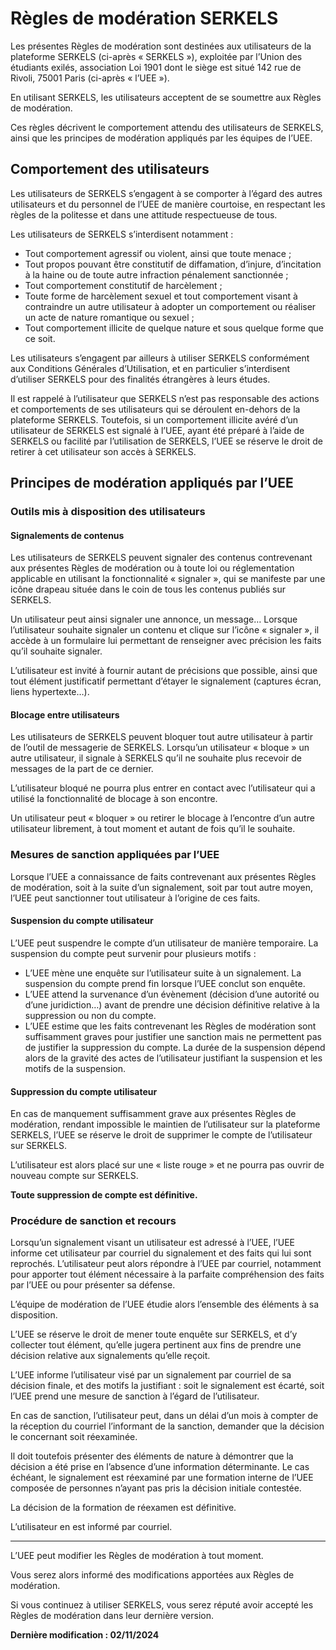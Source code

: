 # Règles de modération SERKELS

Les présentes Règles de modération sont destinées aux utilisateurs de la plateforme SERKELS (ci-après « SERKELS »), exploitée par l’Union des étudiants exilés, association Loi 1901 dont le siège est situé 142 rue de Rivoli, 75001 Paris (ci-après « l’UEE »).

En utilisant SERKELS, les utilisateurs acceptent de se soumettre aux Règles de modération.

Ces règles décrivent le comportement attendu des utilisateurs de SERKELS, ainsi que les principes de modération appliqués par les équipes de l’UEE.

## Comportement des utilisateurs

Les utilisateurs de SERKELS s’engagent à se comporter à l’égard des autres utilisateurs et du personnel de l’UEE de manière courtoise, en respectant les règles de la politesse et dans une attitude respectueuse de tous.

Les utilisateurs de SERKELS s’interdisent notamment :

- Tout comportement agressif ou violent, ainsi que toute menace ;
- Tout propos pouvant être constitutif de diffamation, d’injure, d’incitation à la haine ou de toute autre infraction pénalement sanctionnée ;
- Tout comportement constitutif de harcèlement ;
- Toute forme de harcèlement sexuel et tout comportement visant à contraindre un autre utilisateur à adopter un comportement ou réaliser un acte de nature romantique ou sexuel ;
- Tout comportement illicite de quelque nature et sous quelque forme que ce soit.

Les utilisateurs s’engagent par ailleurs à utiliser SERKELS conformément aux Conditions Générales d’Utilisation, et en particulier s’interdisent d’utiliser SERKELS pour des finalités étrangères à leurs études.

Il est rappelé à l’utilisateur que SERKELS n’est pas responsable des actions et comportements de ses utilisateurs qui se déroulent en-dehors de la plateforme SERKELS. Toutefois, si un comportement illicite avéré d’un utilisateur de SERKELS est signalé à l’UEE, ayant été préparé à l’aide de SERKELS ou facilité par l’utilisation de SERKELS, l’UEE se réserve le droit de retirer à cet utilisateur son accès à SERKELS.

## Principes de modération appliqués par l’UEE

### Outils mis à disposition des utilisateurs

#### Signalements de contenus

Les utilisateurs de SERKELS peuvent signaler des contenus contrevenant aux présentes Règles de modération ou à toute loi ou réglementation applicable en utilisant la fonctionnalité « signaler », qui se manifeste par une icône drapeau située dans le coin de tous les contenus publiés sur SERKELS.

Un utilisateur peut ainsi signaler une annonce, un message… Lorsque l’utilisateur souhaite signaler un contenu et clique sur l’icône « signaler », il accède à un formulaire lui permettant de renseigner avec précision les faits qu’il souhaite signaler.

L’utilisateur est invité à fournir autant de précisions que possible, ainsi que tout élément justificatif permettant d’étayer le signalement (captures écran, liens hypertexte…).

#### Blocage entre utilisateurs

Les utilisateurs de SERKELS peuvent bloquer tout autre utilisateur à partir de l’outil de messagerie de SERKELS. Lorsqu’un utilisateur « bloque » un autre utilisateur, il signale à SERKELS qu’il ne souhaite plus recevoir de messages de la part de ce dernier.

L’utilisateur bloqué ne pourra plus entrer en contact avec l’utilisateur qui a utilisé la fonctionnalité de blocage à son encontre.

Un utilisateur peut « bloquer » ou retirer le blocage à l’encontre d’un autre utilisateur librement, à tout moment et autant de fois qu’il le souhaite.

### Mesures de sanction appliquées par l’UEE

Lorsque l’UEE a connaissance de faits contrevenant aux présentes Règles de modération, soit à la suite d’un signalement, soit par tout autre moyen, l’UEE peut sanctionner tout utilisateur à l’origine de ces faits.

#### Suspension du compte utilisateur

L’UEE peut suspendre le compte d’un utilisateur de manière temporaire. La suspension du compte peut survenir pour plusieurs motifs :

- L’UEE mène une enquête sur l’utilisateur suite à un signalement. La suspension du compte prend fin lorsque l’UEE conclut son enquête.
- L’UEE attend la survenance d’un évènement (décision d’une autorité ou d’une juridiction…) avant de prendre une décision définitive relative à la suppression ou non du compte.
- L’UEE estime que les faits contrevenant les Règles de modération sont suffisamment graves pour justifier une sanction mais ne permettent pas de justifier la suppression du compte. La durée de la suspension dépend alors de la gravité des actes de l’utilisateur justifiant la suspension et les motifs de la suspension.

#### Suppression du compte utilisateur

En cas de manquement suffisamment grave aux présentes Règles de modération, rendant impossible le maintien de l’utilisateur sur la plateforme SERKELS, l’UEE se réserve le droit de supprimer le compte de l’utilisateur sur SERKELS.

L’utilisateur est alors placé sur une « liste rouge » et ne pourra pas ouvrir de nouveau compte sur SERKELS.

**Toute suppression de compte est définitive.**

### Procédure de sanction et recours

Lorsqu’un signalement visant un utilisateur est adressé à l’UEE, l’UEE informe cet utilisateur par courriel du signalement et des faits qui lui sont reprochés. L’utilisateur peut alors répondre à l’UEE par courriel, notamment pour apporter tout élément nécessaire à la parfaite compréhension des faits par l’UEE ou pour présenter sa défense.

L’équipe de modération de l’UEE étudie alors l’ensemble des éléments à sa disposition.

L’UEE se réserve le droit de mener toute enquête sur SERKELS, et d’y collecter tout élément, qu’elle jugera pertinent aux fins de prendre une décision relative aux signalements qu’elle reçoit.

L’UEE informe l’utilisateur visé par un signalement par courriel de sa décision finale, et des motifs la justifiant : soit le signalement est écarté, soit l’UEE prend une mesure de sanction à l’égard de l’utilisateur.

En cas de sanction, l’utilisateur peut, dans un délai d’un mois à compter de la réception du courriel l’informant de la sanction, demander que la décision le concernant soit réexaminée.

Il doit toutefois présenter des éléments de nature à démontrer que la décision a été prise en l’absence d’une information déterminante. Le cas échéant, le signalement est réexaminé par une formation interne de l’UEE composée de personnes n’ayant pas pris la décision initiale contestée.

La décision de la formation de réexamen est définitive.

L’utilisateur en est informé par courriel.

---

L’UEE peut modifier les Règles de modération à tout moment.

Vous serez alors informé des modifications apportées aux Règles de modération.

Si vous continuez à utiliser SERKELS, vous serez réputé avoir accepté les Règles de modération dans leur dernière version.

**Dernière modification : 02/11/2024**

